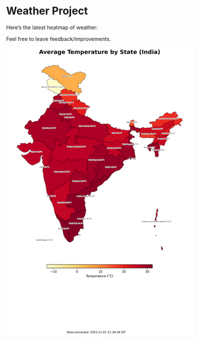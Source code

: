 # Weather Project

Here’s the latest heatmap of weather:

Feel free to leave feedback/improvements.

![India Heatmap](docs/assets/india_heatmap.png?v=05A204)
